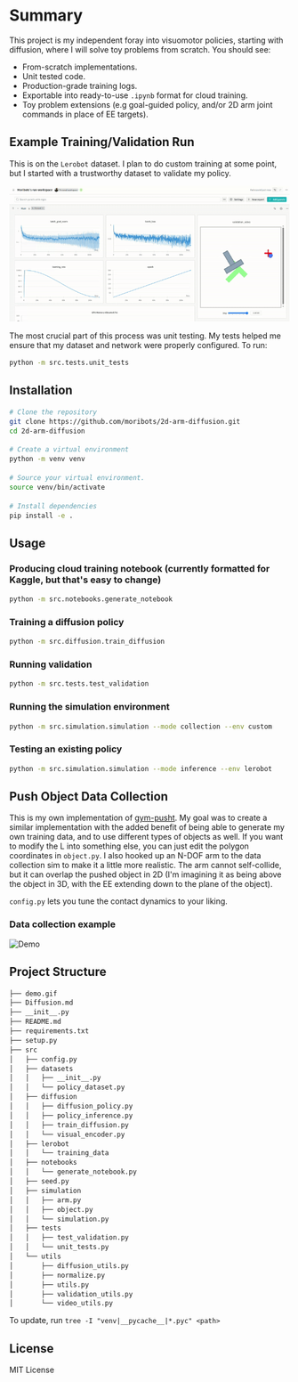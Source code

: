 # Summary
This project is my independent foray into visuomotor policies, starting with diffusion, where I will solve toy problems from scratch. You should see:

- From-scratch implementations.
- Unit tested code.
- Production-grade training logs.
- Exportable into ready-to-use `.ipynb` format for cloud training.
- Toy problem extensions (e.g goal-guided policy, and/or 2D arm joint commands in place of EE targets).

## Example Training/Validation Run

This is on the `Lerobot` dataset. I plan to do custom training at some point, but I started with a trustworthy dataset to validate my policy.

![lerobot_data](lerobot_data.gif)

The most crucial part of this process was unit testing. My tests helped me ensure that my dataset and network were properly configured. To run:

```bash
python -m src.tests.unit_tests
```

## Installation

```bash
# Clone the repository
git clone https://github.com/moribots/2d-arm-diffusion.git
cd 2d-arm-diffusion

# Create a virtual environment
python -m venv venv

# Source your virtual environment.
source venv/bin/activate

# Install dependencies
pip install -e .
```

## Usage

### Producing cloud training notebook (currently formatted for Kaggle, but that's easy to change)

```bash
python -m src.notebooks.generate_notebook
```

### Training a diffusion policy

```bash
python -m src.diffusion.train_diffusion
```

### Running validation

```bash
python -m src.tests.test_validation
```

### Running the simulation environment

```bash
python -m src.simulation.simulation --mode collection --env custom
```

### Testing an existing policy

```bash
python -m src.simulation.simulation --mode inference --env lerobot
```

## Push Object Data Collection

This is my own implementation of [gym-pusht](https://github.com/huggingface/gym-pusht). My goal was to create a similar implementation with the added benefit of being able to generate my own training data, and to use different types of objects as well. If you want to modify the L into something else, you can just edit the polygon coordinates in `object.py`. I also hooked up an N-DOF arm to the data collection sim to make it a little more realistic. The arm cannot self-collide, but it can overlap the pushed object in 2D (I'm imagining it as being above the object in 3D, with the EE extending down to the plane of the object).

`config.py` lets you tune the contact dynamics to your liking.

### Data collection example

![Demo](demo.gif)

## Project Structure

```markdown
├── demo.gif
├── Diffusion.md
├── __init__.py
├── README.md
├── requirements.txt
├── setup.py
├── src
│   ├── config.py
│   ├── datasets
│   │   ├── __init__.py
│   │   └── policy_dataset.py
│   ├── diffusion
│   │   ├── diffusion_policy.py
│   │   ├── policy_inference.py
│   │   ├── train_diffusion.py
│   │   └── visual_encoder.py
│   ├── lerobot
│   │   └── training_data
│   ├── notebooks
│   │   └── generate_notebook.py
│   ├── seed.py
│   ├── simulation
│   │   ├── arm.py
│   │   ├── object.py
│   │   └── simulation.py
│   ├── tests
│   │   ├── test_validation.py
│   │   └── unit_tests.py
│   └── utils
│       ├── diffusion_utils.py
│       ├── normalize.py
│       ├── utils.py
│       ├── validation_utils.py
│       └── video_utils.py
```

To update, run `tree -I "venv|__pycache__|*.pyc" <path>`
## License

MIT License
